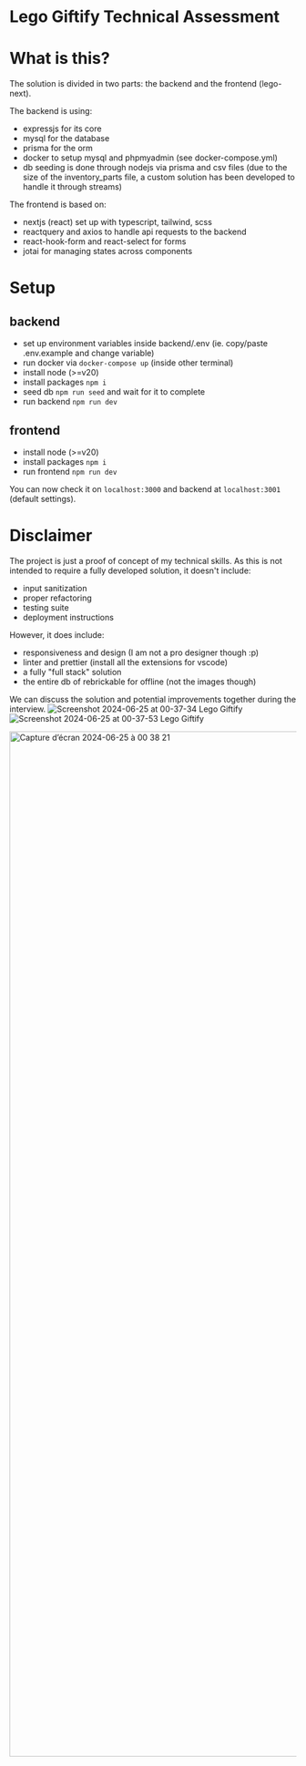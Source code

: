 # Lego Giftify Technical Assessment

# What is this?

The solution is divided in two parts: the backend and the frontend (lego-next).

The backend is using:

- expressjs for its core
- mysql for the database
- prisma for the orm
- docker to setup mysql and phpmyadmin (see docker-compose.yml)
- db seeding is done through nodejs via prisma and csv files (due to the size of the inventory_parts file, a custom solution has been developed to handle it through streams)

The frontend is based on:

- nextjs (react) set up with typescript, tailwind, scss
- reactquery and axios to handle api requests to the backend
- react-hook-form and react-select for forms
- jotai for managing states across components

# Setup

## backend

- set up environment variables inside backend/.env (ie. copy/paste .env.example and change variable)
- run docker via `docker-compose up` (inside other terminal)
- install node (>=v20)
- install packages `npm i`
- seed db `npm run seed` and wait for it to complete
- run backend `npm run dev`

## frontend

- install node (>=v20)
- install packages `npm i`
- run frontend `npm run dev`

You can now check it on `localhost:3000` and backend at `localhost:3001` (default settings).

# Disclaimer

The project is just a proof of concept of my technical skills. As this is not intended to require a fully developed solution, it doesn't include:

- input sanitization
- proper refactoring
- testing suite
- deployment instructions

However, it does include:

- responsiveness and design (I am not a pro designer though :p)
- linter and prettier (install all the extensions for vscode)
- a fully "full stack" solution
- the entire db of rebrickable for offline (not the images though)

We can discuss the solution and potential improvements together during the interview.
![Screenshot 2024-06-25 at 00-37-34 Lego Giftify](https://github.com/dpcodebiz/legogiftify/assets/43727605/61eeea51-25ee-4a00-8048-7246e281dccf)
![Screenshot 2024-06-25 at 00-37-53 Lego Giftify](https://github.com/dpcodebiz/legogiftify/assets/43727605/d532ae7d-54a7-4dfa-9db0-fa1e890087aa)

<img width="1800" alt="Capture d’écran 2024-06-25 à 00 38 21" src="https://github.com/dpcodebiz/legogiftify/assets/43727605/6e2405f8-422f-46ef-ba44-765e6db2b9db">
